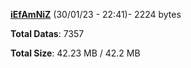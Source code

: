 [**iEfAmNiZ**](/data/iEfAmNiZ.txt) (30/01/23 - 22:41)- 2224 bytes

**Total Datas**: 7357

**Total Size**: 42.23 MB / 42.2 MB